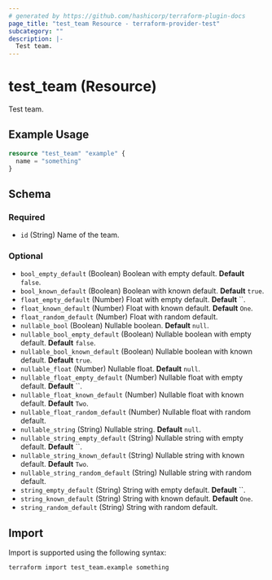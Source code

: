 ```yaml
---
# generated by https://github.com/hashicorp/terraform-plugin-docs
page_title: "test_team Resource - terraform-provider-test"
subcategory: ""
description: |-
  Test team.
---
```


# test_team (Resource)

Test team.

## Example Usage

```terraform
resource "test_team" "example" {
  name = "something"
}
```

<!-- schema generated by tfplugindocs -->
## Schema

### Required

- `id` (String) Name of the team.

### Optional

- `bool_empty_default` (Boolean) Boolean with empty default. **Default** `false`.
- `bool_known_default` (Boolean) Boolean with known default. **Default** `true`.
- `float_empty_default` (Number) Float with empty default. **Default** ``.
- `float_known_default` (Number) Float with known default. **Default** `One`.
- `float_random_default` (Number) Float with random default.
- `nullable_bool` (Boolean) Nullable boolean. **Default** `null`.
- `nullable_bool_empty_default` (Boolean) Nullable boolean with empty default. **Default** `false`.
- `nullable_bool_known_default` (Boolean) Nullable boolean with known default. **Default** `true`.
- `nullable_float` (Number) Nullable float. **Default** `null`.
- `nullable_float_empty_default` (Number) Nullable float with empty default. **Default** ``.
- `nullable_float_known_default` (Number) Nullable float with known default. **Default** `Two`.
- `nullable_float_random_default` (Number) Nullable float with random default.
- `nullable_string` (String) Nullable string. **Default** `null`.
- `nullable_string_empty_default` (String) Nullable string with empty default. **Default** ``.
- `nullable_string_known_default` (String) Nullable string with known default. **Default** `Two`.
- `nullable_string_random_default` (String) Nullable string with random default.
- `string_empty_default` (String) String with empty default. **Default** ``.
- `string_known_default` (String) String with known default. **Default** `One`.
- `string_random_default` (String) String with random default.

## Import

Import is supported using the following syntax:

```shell
terraform import test_team.example something
```
